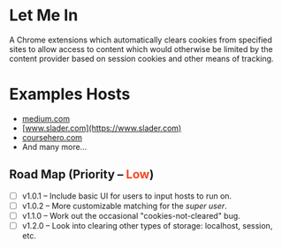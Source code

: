 # Let Me In

A Chrome extensions which automatically clears cookies from specified sites to
allow access to content which would otherwise be limited by the content provider
based on session cookies and other means of tracking.

# Examples Hosts

+ [medium.com](https://medium.com)
+ [www.slader.com](https://www.slader.com)
+ [coursehero.com](https://coursehero.com)
+ And many more...

## Road Map (Priority – <span style="color: #F74626;">Low</span>)

- [ ] v1.0.1 – Include basic UI for users to input hosts to run on.
- [ ] v1.0.2 – More customizable matching for the *super user*.
- [ ] v1.1.0 – Work out the occasional "cookies-not-cleared" bug.
- [ ] v1.2.0 – Look into clearing other types of storage: localhost, session, etc.
